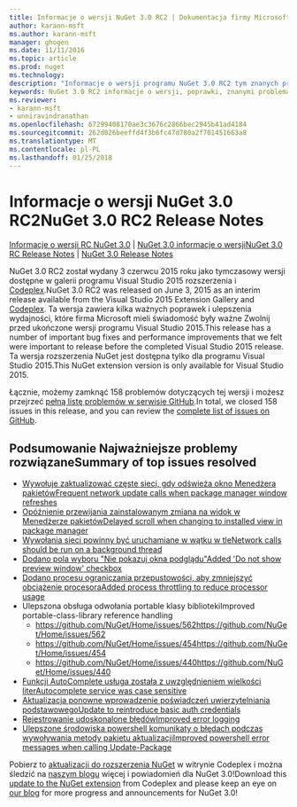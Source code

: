 ```yaml
---
title: Informacje o wersji NuGet 3.0 RC2 | Dokumentacja firmy Microsoft
author: karann-msft
ms.author: karann-msft
manager: ghogen
ms.date: 11/11/2016
ms.topic: article
ms.prod: nuget
ms.technology: 
description: "Informacje o wersji programu NuGet 3.0 RC2 tym znanych problemów, poprawki, dodatkowe funkcje i dcr."
keywords: NuGet 3.0 RC2 informacje o wersji, poprawki, znanymi problemami, nowe funkcje, dcr
ms.reviewer:
- karann-msft
- unniravindranathan
ms.openlocfilehash: 67299408170ae3c3676c2866bec2945b41ad4184
ms.sourcegitcommit: 262d026beeffd4f3b6fc47d780a2f701451663a8
ms.translationtype: MT
ms.contentlocale: pl-PL
ms.lasthandoff: 01/25/2018
---
```

# <a name="nuget-30-rc2-release-notes"></a><span data-ttu-id="9af9b-104">Informacje o wersji NuGet 3.0 RC2</span><span class="sxs-lookup"><span data-stu-id="9af9b-104">NuGet 3.0 RC2 Release Notes</span></span>

<span data-ttu-id="9af9b-105">[Informacje o wersji RC NuGet 3.0](../release-notes/nuget-3.0-RC.md) | [NuGet 3.0 informacje o wersji](../release-notes/nuget-3.0.0.md)</span><span class="sxs-lookup"><span data-stu-id="9af9b-105">[NuGet 3.0 RC Release Notes](../release-notes/nuget-3.0-RC.md) | [NuGet 3.0 Release Notes](../release-notes/nuget-3.0.0.md)</span></span>

<span data-ttu-id="9af9b-106">NuGet 3.0 RC2 został wydany 3 czerwcu 2015 roku jako tymczasowy wersji dostępne w galerii programu Visual Studio 2015 rozszerzenia i [Codeplex](https://nuget.codeplex.com/releases/view/615507).</span><span class="sxs-lookup"><span data-stu-id="9af9b-106">NuGet 3.0 RC2 was released on June 3, 2015 as an interim release available from the Visual Studio 2015 Extension Gallery and [Codeplex](https://nuget.codeplex.com/releases/view/615507).</span></span> <span data-ttu-id="9af9b-107">Ta wersja zawiera kilka ważnych poprawek i ulepszenia wydajności, które firma Microsoft mieli świadomość były ważne Zwolnij przed ukończone wersji programu Visual Studio 2015.</span><span class="sxs-lookup"><span data-stu-id="9af9b-107">This release has a number of important bug fixes and performance improvements that we felt were important to release before the completed Visual Studio 2015 release.</span></span> <span data-ttu-id="9af9b-108">Ta wersja rozszerzenia NuGet jest dostępna tylko dla programu Visual Studio 2015.</span><span class="sxs-lookup"><span data-stu-id="9af9b-108">This NuGet extension version is only available for Visual Studio 2015.</span></span>

<span data-ttu-id="9af9b-109">Łącznie, możemy zamknąć 158 problemów dotyczących tej wersji i możesz przejrzeć [pełną listę problemów w serwisie GitHub](https://github.com/NuGet/Home/issues?utf8=%E2%9C%93&q=is%3Aclosed+milestone%3A3.0.0-RTM+sort%3Aupdated-asc+updated%3A%3C%3D2015-06-01).</span><span class="sxs-lookup"><span data-stu-id="9af9b-109">In total, we closed 158 issues in this release, and you can review the [complete list of issues on GitHub](https://github.com/NuGet/Home/issues?utf8=%E2%9C%93&q=is%3Aclosed+milestone%3A3.0.0-RTM+sort%3Aupdated-asc+updated%3A%3C%3D2015-06-01).</span></span>

## <a name="summary-of-top-issues-resolved"></a><span data-ttu-id="9af9b-110">Podsumowanie Najważniejsze problemy rozwiązane</span><span class="sxs-lookup"><span data-stu-id="9af9b-110">Summary of top issues resolved</span></span>

* [<span data-ttu-id="9af9b-111">Wywołuje zaktualizować częste sieci, gdy odświeża okno Menedżera pakietów</span><span class="sxs-lookup"><span data-stu-id="9af9b-111">Frequent network update calls when package manager window refreshes</span></span>](https://github.com/NuGet/Home/issues/515)
* [<span data-ttu-id="9af9b-112">Opóźnienie przewijania zainstalowanym zmiana na widok w Menedżerze pakietów</span><span class="sxs-lookup"><span data-stu-id="9af9b-112">Delayed scroll when changing to installed view in package manager</span></span>](https://github.com/NuGet/Home/issues/519)
* [<span data-ttu-id="9af9b-113">Wywołania sieci powinny być uruchamiane w wątku w tle</span><span class="sxs-lookup"><span data-stu-id="9af9b-113">Network calls should be run on a background thread</span></span>](https://github.com/NuGet/Home/issues/516)
* [<span data-ttu-id="9af9b-114">Dodano pola wyboru "Nie pokazuj okna podglądu"</span><span class="sxs-lookup"><span data-stu-id="9af9b-114">Added 'Do not show preview window' checkbox</span></span>](https://github.com/NuGet/Home/issues/566)
* [<span data-ttu-id="9af9b-115">Dodano procesu ograniczania przepustowości, aby zmniejszyć obciążenie procesora</span><span class="sxs-lookup"><span data-stu-id="9af9b-115">Added process throttling to reduce processor usage</span></span>](https://github.com/NuGet/Home/issues/356)
* <span data-ttu-id="9af9b-116">Ulepszona obsługa odwołania portable klasy biblioteki</span><span class="sxs-lookup"><span data-stu-id="9af9b-116">Improved portable-class-library reference handling</span></span>
    * [<span data-ttu-id="9af9b-117">https://github.com/NuGet/Home/issues/562</span><span class="sxs-lookup"><span data-stu-id="9af9b-117">https://github.com/NuGet/Home/issues/562</span></span>](https://github.com/NuGet/Home/issues/562)
    * [<span data-ttu-id="9af9b-118">https://github.com/NuGet/Home/issues/454</span><span class="sxs-lookup"><span data-stu-id="9af9b-118">https://github.com/NuGet/Home/issues/454</span></span>](https://github.com/NuGet/Home/issues/454)
    * [<span data-ttu-id="9af9b-119">https://github.com/NuGet/Home/issues/440</span><span class="sxs-lookup"><span data-stu-id="9af9b-119">https://github.com/NuGet/Home/issues/440</span></span>](https://github.com/NuGet/Home/issues/440)
* [<span data-ttu-id="9af9b-120">Funkcji AutoComplete usługa została z uwzględnieniem wielkości liter</span><span class="sxs-lookup"><span data-stu-id="9af9b-120">Autocomplete service was case sensitive</span></span>](https://github.com/NuGet/Home/issues/198)
* [<span data-ttu-id="9af9b-121">Aktualizacja ponowne wprowadzenie poświadczeń uwierzytelniania podstawowego</span><span class="sxs-lookup"><span data-stu-id="9af9b-121">Update to reintroduce basic auth credentials</span></span>](https://github.com/NuGet/Home/issues/456)
* [<span data-ttu-id="9af9b-122">Rejestrowanie udoskonalone błędów</span><span class="sxs-lookup"><span data-stu-id="9af9b-122">Improved error logging</span></span>](https://github.com/NuGet/Home/issues/407)
* [<span data-ttu-id="9af9b-123">Ulepszone środowiska powershell komunikaty o błędach podczas wywoływania metody pakietu aktualizacji</span><span class="sxs-lookup"><span data-stu-id="9af9b-123">Improved powershell error messages when calling Update-Package</span></span>](https://github.com/NuGet/Home/issues/5)

<span data-ttu-id="9af9b-124">Pobierz to [aktualizacji do rozszerzenia NuGet](https://nuget.codeplex.com/releases/view/615507) w witrynie Codeplex i można śledzić na [naszym blogu](http://blog.nuget.org) więcej i powiadomień dla NuGet 3.0!</span><span class="sxs-lookup"><span data-stu-id="9af9b-124">Download this [update to the NuGet extension](https://nuget.codeplex.com/releases/view/615507) from Codeplex and please keep an eye on [our blog](http://blog.nuget.org) for more progress and announcements for NuGet 3.0!</span></span>